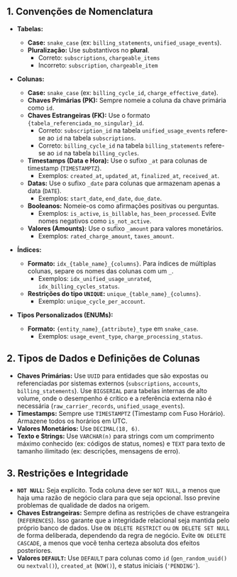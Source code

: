 ## 1. Convenções de Nomenclatura
*   **Tabelas:**
    *   **Case:** `snake_case` (ex: `billing_statements`, `unified_usage_events`).
    *   **Pluralização:** Use substantivos no **plural**.
        *   Correto: `subscriptions`, `chargeable_items`
        *   Incorreto: `subscription`, `chargeable_item`

*   **Colunas:**
    *   **Case:** `snake_case` (ex: `billing_cycle_id`, `charge_effective_date`).
    *   **Chaves Primárias (PK):** Sempre nomeie a coluna da chave primária como `id`.
    *   **Chaves Estrangeiras (FK):** Use o formato `{tabela_referenciada_no_singular}_id`.
        *   Correto: `subscription_id` na tabela `unified_usage_events` refere-se ao `id` na tabela `subscriptions`.
        *   Correto: `billing_cycle_id` na tabela `billing_statements` refere-se ao `id` na tabela `billing_cycles`.
    *   **Timestamps (Data e Hora):** Use o sufixo `_at` para colunas de timestamp (`TIMESTAMPTZ`).
        *   Exemplos: `created_at`, `updated_at`, `finalized_at`, `received_at`.
    *   **Datas:** Use o sufixo `_date` para colunas que armazenam apenas a data (`DATE`).
        *   Exemplos: `start_date`, `end_date`, `due_date`.
    *   **Booleanos:** Nomeie-os como afirmações positivas ou perguntas.
        *   Exemplos: `is_active`, `is_billable`, `has_been_processed`. Evite nomes negativos como `is_not_active`.
    *   **Valores (Amounts):** Use o sufixo `_amount` para valores monetários.
        *   Exemplos: `rated_charge_amount`, `taxes_amount`.

*   **Índices:**
    *   **Formato:** `idx_{table_name}_{columns}`. Para índices de múltiplas colunas, separe os nomes das colunas com um `_`.
        *   Exemplos: `idx_unified_usage_unrated`, `idx_billing_cycles_status`.
    *   **Restrições do tipo `UNIQUE`:** `unique_{table_name}_{columns}`.
        *   Exemplo: `unique_cycle_per_account`.

*   **Tipos Personalizados (ENUMs):**
    *   **Formato:** `{entity_name}_{attribute}_type` em `snake_case`.
        *   Exemplos: `usage_event_type`, `charge_processing_status`.

## **2. Tipos de Dados e Definições de Colunas**

*   **Chaves Primárias:** Use `UUID` para entidades que são expostas ou referenciadas por sistemas externos (`subscriptions`, `accounts`, `billing_statements`). Use `BIGSERIAL` para tabelas internas de alto volume, onde o desempenho é crítico e a referência externa não é necessária (`raw_carrier_records`, `unified_usage_events`).
*   **Timestamps:** Sempre use `TIMESTAMPTZ` (Timestamp com Fuso Horário). Armazene todos os horários em UTC.
*   **Valores Monetários:** Use `DECIMAL(18, 6)`.
*   **Texto e Strings:** Use `VARCHAR(n)` para strings com um comprimento máximo conhecido (ex: códigos de status, nomes) e `TEXT` para texto de tamanho ilimitado (ex: descrições, mensagens de erro).

## **3. Restrições e Integridade**

*   **`NOT NULL`:** Seja explícito. Toda coluna deve ser `NOT NULL`, a menos que haja uma razão de negócio clara para que seja opcional. Isso previne problemas de qualidade de dados na origem.
*   **Chaves Estrangeiras:** Sempre defina as restrições de chave estrangeira (`REFERENCES`). Isso garante que a integridade relacional seja mantida pelo próprio banco de dados. Use `ON DELETE RESTRICT` ou `ON DELETE SET NULL` de forma deliberada, dependendo da regra de negócio. Evite `ON DELETE CASCADE`, a menos que você tenha certeza absoluta dos efeitos posteriores.
*   **Valores `DEFAULT`:** Use `DEFAULT` para colunas como `id` (`gen_random_uuid()` ou `nextval()`), `created_at` (`NOW()`), e status iniciais (`'PENDING'`).